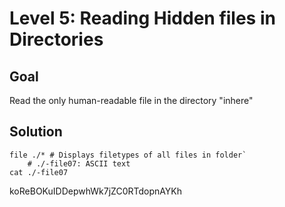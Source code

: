 # Level 5: Reading Hidden files in Directories
## Goal
Read the only human-readable file in the directory "inhere"
## Solution
```cd inhere
file ./* # Displays filetypes of all files in folder`
    # ./-file07: ASCII text
cat ./-file07
```
koReBOKuIDDepwhWk7jZC0RTdopnAYKh